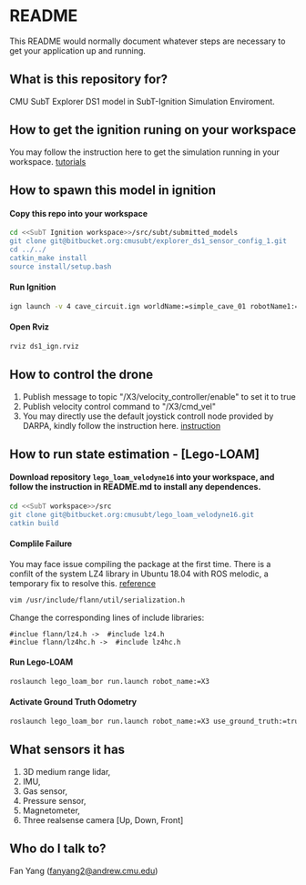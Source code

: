 # README #

This README would normally document whatever steps are necessary to get your application up and running.

## What is this repository for?

CMU SubT Explorer DS1 model in SubT-Ignition Simulation Enviroment. 

## How to get the ignition runing on your workspace 

You may follow the instruction here to get the simulation running in your workspace.
[tutorials](https://github.com/osrf/subt/wiki/Tutorials)

## How to spawn this model in ignition 

#### Copy this repo into your workspace
```bash
cd <<SubT Ignition workspace>>/src/subt/submitted_models
git clone git@bitbucket.org:cmusubt/explorer_ds1_sensor_config_1.git
cd ../../
catkin_make install
source install/setup.bash
```

#### Run Ignition
```bash
ign launch -v 4 cave_circuit.ign worldName:=simple_cave_01 robotName1:=X3 robotConfig1:=EXPLORER_DS1_SENSOR_CONFIG_1 localModel:=true enableGroundTruth:=true
```

#### Open Rviz
```bash
rviz ds1_ign.rviz
```
## How to control the drone 
1. Publish message to topic "/X3/velocity_controller/enable" to set it to true
2. Publish velocity control command to "/X3/cmd_vel"
3. You may directly use the default joystick controll node provided by DARPA, kindly follow the instruction here. [instruction](https://bitbucket.org/osrf/subt/wiki/tutorials/ExampleSetup)

## How to run state estimation - [Lego-LOAM]

#### Download repository ``` lego_loam_velodyne16 ``` into your workspace, and follow the instruction in README.md to install any dependences.
```bash
cd <<SubT workspace>>/src
git clone git@bitbucket.org:cmusubt/lego_loam_velodyne16.git
catkin build
```
#### Complile Failure
You may face issue compiling the package at the first time. There is a confilt of the system LZ4 library in Ubuntu 18.04 with ROS melodic, a temporary fix to resolve this. [reference](https://github.com/ethz-asl/lidar_align/issues/16)

``` bash
vim /usr/include/flann/util/serialization.h
```
Change the corresponding lines of include libraries:
```
#inclue flann/lz4.h ->  #include lz4.h
#inclue flann/lz4hc.h ->  #include lz4hc.h
```

#### Run Lego-LOAM
```bash
roslaunch lego_loam_bor run.launch robot_name:=X3

```

#### Activate Ground Truth Odometry
```bash
roslaunch lego_loam_bor run.launch robot_name:=X3 use_ground_truth:=true

```




## What sensors it has 
1. 3D medium range lidar, 
2. IMU, 
3. Gas sensor,
4. Pressure sensor, 
5. Magnetometer, 
6. Three realsense camera [Up, Down, Front]


## Who do I talk to? 

Fan Yang
(fanyang2@andrew.cmu.edu)
